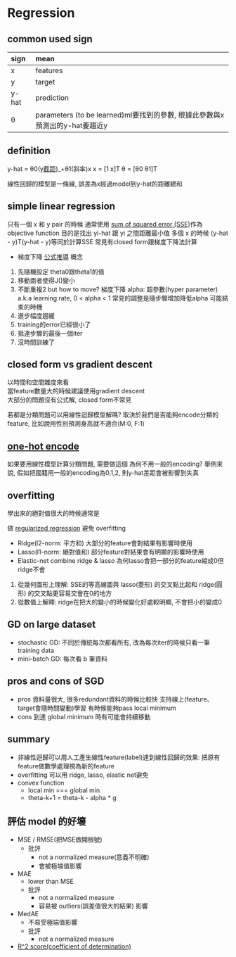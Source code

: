 # Regression
## common used sign
|sign|mean|
|:--|:--|
|x|features|
|y|target|
|y-hat|prediction|
|θ|parameters (to be learned)ml要找到的參數, 根據此參數與x預測出的y-hat要趨近y|

## definition
y-hat = θ0([y截距](https://zh.wikipedia.org/wiki/%E6%88%AA%E8%B7%9D))_+θ1(斜率)x
x = [1 x]T
θ = [θ0 θ1]T

線性回歸的模型是一條線, 誤差為x經過model到y-hat的距離總和

## simple linear regression
只有一個 x 和 y pair 的時候
通常使用 [sum of squared error (SSE)](https://hlab.stanford.edu/brian/error_sum_of_squares.html)作為objective function
目的是找出 yi-hat 跟 yi 之間距離最小值
多個 x 的時候 (y-hat - y)T(y-hat - y)等同於計算SSE
常見有closed form跟梯度下降法計算
* 梯度下降
[公式推導](https://medium.com/@chih.sheng.huang821/%E6%A9%9F%E5%99%A8%E5%AD%B8%E7%BF%92-%E5%9F%BA%E7%A4%8E%E6%95%B8%E5%AD%B8-%E4%BA%8C-%E6%A2%AF%E5%BA%A6%E4%B8%8B%E9%99%8D%E6%B3%95-gradient-descent-406e1fd001f)
概念
1. 先隨機設定 theta0跟theta1的值
2. 移動兩者使得J()變小
3. 不斷重複2
but how to move? 梯度下降
alpha: 超參數(hyper parameter) a.k.a learning rate, 0 < alpha < 1
常見的調整是隨步驟增加降低alpha
可能結束的時機
1. 進步幅度趨緩
2. training的error已經很小了
3. 抵達步驟的最後一個iter
4. 沒時間訓練了
## closed form vs gradient descent
以時間和空間雜度來看\
當feature數量大的時候建議使用gradient descent\
大部分的問題沒有公式解, closed form不常見

若都是分類問題可以用線性迴歸模型解嗎?
取決於我們是否能夠encode分類的feature, 比如說用性別預測身高就不適合(M:0, F:1)

## [one-hot encode](https://medium.com/jameslearningnote/%E8%B3%87%E6%96%99%E5%88%86%E6%9E%90-%E6%A9%9F%E5%99%A8%E5%AD%B8%E7%BF%92-%E7%AC%AC2-4%E8%AC%9B-%E8%B3%87%E6%96%99%E5%89%8D%E8%99%95%E7%90%86-missing-data-one-hot-encoding-feature-scaling-3b70a7839b4a)
如果要用線性模型計算分類問題, 需要做這個
為何不用一般的encoding? 舉例來說, 假如把國籍用一般的encoding為0,1,2, 則y-hat差距會被影響到失真

## overfitting
學出來的絕對值很大的時候通常是

做 [regularized regression](https://www.jamleecute.com/regularized-regression-ridge-lasso-elastic/) 避免 overfitting
* Ridge(l2-norm: 平方和)
大部分的feature會對結果有影響時使用
* Lasso(l1-norm: 絕對值和)
部分feature對結果會有明顯的影響時使用
* Elastic-net
combine ridge & lasso
為何lasso會把一部分的feature縮成0但ridge不會
1. 從幾何圖形上理解: SSE的等高線圖與 lasso(菱形) 的交叉點比起和 ridge(圓形) 的交叉點更容易交會在0的地方
2. 從數值上解釋: ridge在把大的變小的時候變化好處較明顯, 不會把小的變成0

## GD on large dataset
* stochastic GD: 不同於傳統每次都看所有, 改為每次iter的時候只看一筆training data
* mini-batch GD: 每次看 b 筆資料
## pros and cons of SGD
* pros
資料量很大, 很多redundant資料的時候比較快
支持線上(feature、target會隨時間變動)學習
有時候能夠pass local minimum
* cons
到達 global minimum 時有可能會持續移動

## summary
* 非線性迴歸可以用人工產生線性feature(label)達到線性回歸的效果: 把原有feature做數學處理視為新的feature
* overfitting 可以用 ridge, lasso, elastic net避免
* convex function
  * local min === global min
  * theta-k+1 = theta-k - alpha * g

## 評估 model 的好壞
* MSE / RMSE(把MSE做開根號)
  * 批評
    * not a normalized measure(意義不明確)
    * 會被極端值影響
* MAE
  * lower than MSE
  * 批評
    * not a normalized measure
    * 容易被 outliers(誤差值很大的結果) 影響
* MedAE
  * 不易受極端值影響
  * 批評
    * not a normalized measure
* [R^2 score(coefficient of determination)](https://zh.wikipedia.org/wiki/%E5%86%B3%E5%AE%9A%E7%B3%BB%E6%95%B0)
